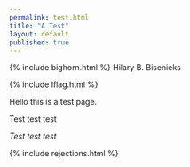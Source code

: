 ```yaml
---
permalink: test.html
title: "A Test"
layout: default
published: true
---
```

{% include bighorn.html %}
Hilary B. Bisenieks

{% include lflag.html %}

Hello this is a test page.

Test test test

*Test test test*

{% include rejections.html %}

